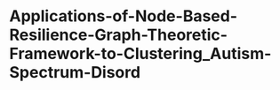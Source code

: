 # Applications-of-Node-Based-Resilience-Graph-Theoretic-Framework-to-Clustering_Autism-Spectrum-Disord
